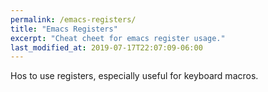 ```yaml
---
permalink: /emacs-registers/
title: "Emacs Registers"
excerpt: "Cheat cheet for emacs register usage."
last_modified_at: 2019-07-17T22:07:09-06:00
---
```


Hos to use registers, especially useful for keyboard macros.

